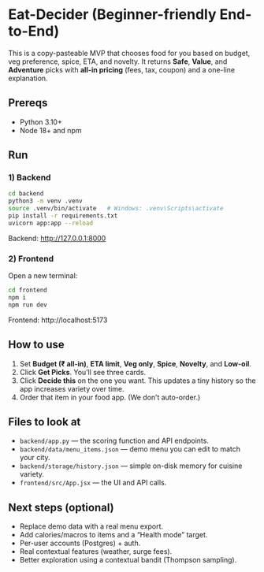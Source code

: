 # Eat-Decider (Beginner-friendly End-to-End)

This is a copy-pasteable MVP that chooses food for you based on budget, veg preference, spice, ETA, and novelty. It returns **Safe**, **Value**, and **Adventure** picks with **all-in pricing** (fees, tax, coupon) and a one-line explanation.

## Prereqs
- Python 3.10+
- Node 18+ and npm

## Run
### 1) Backend
```bash
cd backend
python3 -m venv .venv
source .venv/bin/activate   # Windows: .venv\Scripts\activate
pip install -r requirements.txt
uvicorn app:app --reload
```
Backend: http://127.0.0.1:8000

### 2) Frontend
Open a new terminal:
```bash
cd frontend
npm i
npm run dev
```
Frontend: http://localhost:5173

## How to use
1. Set **Budget (₹ all-in)**, **ETA limit**, **Veg only**, **Spice**, **Novelty**, and **Low-oil**.
2. Click **Get Picks**. You’ll see three cards.
3. Click **Decide this** on the one you want. This updates a tiny history so the app increases variety over time.
4. Order that item in your food app. (We don’t auto-order.)

## Files to look at
- `backend/app.py` — the scoring function and API endpoints.
- `backend/data/menu_items.json` — demo menu you can edit to match your city.
- `backend/storage/history.json` — simple on-disk memory for cuisine variety.
- `frontend/src/App.jsx` — the UI and API calls.

## Next steps (optional)
- Replace demo data with a real menu export.
- Add calories/macros to items and a “Health mode” target.
- Per-user accounts (Postgres) + auth.
- Real contextual features (weather, surge fees).
- Better exploration using a contextual bandit (Thompson sampling).
